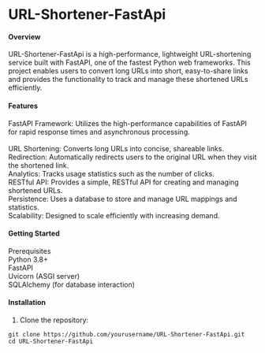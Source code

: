 # URL-Shortener-FastApi
#### Overview
URL-Shortener-FastApi is a high-performance, lightweight URL-shortening service built with FastAPI, one of the fastest Python web frameworks. This project enables users to convert long URLs into short, easy-to-share links and provides the functionality to track and manage these shortened URLs efficiently.

#### Features
FastAPI Framework: Utilizes the high-performance capabilities of FastAPI for rapid response times and asynchronous processing.<br>  
URL Shortening: Converts long URLs into concise, shareable links.<br>
Redirection: Automatically redirects users to the original URL when they visit the shortened link.<br>
Analytics: Tracks usage statistics such as the number of clicks.<br>
RESTful API: Provides a simple, RESTful API for creating and managing shortened URLs.<br>
Persistence: Uses a database to store and manage URL mappings and statistics.<br>
Scalability: Designed to scale efficiently with increasing demand.

#### Getting Started
Prerequisites<br>
Python 3.8+<br>
FastAPI<br>
Uvicorn (ASGI server)<br>
SQLAlchemy (for database interaction)<br>

#### Installation
1. Clone the repository:
```
git clone https://github.com/yourusername/URL-Shortener-FastApi.git
cd URL-Shortener-FastApi
```
